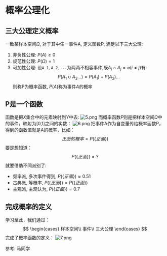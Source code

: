 # 概率公理化
## 三大公理定义概率
一致某样本空间$\Omega$, 对于其中任一事件A, 定义函数P, 满足以下三大公理:
1. 非负性公理: $P(A)\geq 0$
2. 规范性公理: $P(\Omega)=1$
3. 可加性公理: 设`A_1,A_2,...`为两两不相容事件,既$A_i \cap A_j = \varnothing(i \neq j)$有:
$$
P(A_1 \cup A_2 ...)=P(A_1)+P(A_2)...
$$
则称P为概率函数, $P(A)$称为事件$A$的概率

## P是一个函数
函数是把$X$集合中的元素映射到$Y$中去:
![5.png](5.png)
而概率函数$P$则是把样本空间$\Omega$中的事件，映射为[0,1]之间的实数：
![6.png](6.png)
把事件A作为自变量传给概率函数P，得到的函数值就是A的概率，比如：
$$
正面的概率=P(\{正面\})
$$
要是想知道：
$$
P(\{正面\})=?
$$
就要借助不同派别了:
- 频率派, 多次事件得到, $P(\{正面\})\approx 0.51$
- 古典派, 等概率, $P(\{正面\}) = P(\{正面\})$
- 主观派, 主观认为, $P(\{正面\})= 0.7$

## 完成概率的定义
学习至此，我们通过：
$$
\begin{cases}
样本空间\\
事件\\
三大公理
\end{cases}
$$
完成了概率函数的定义：
![7.png](7.png)

参考:
马同学